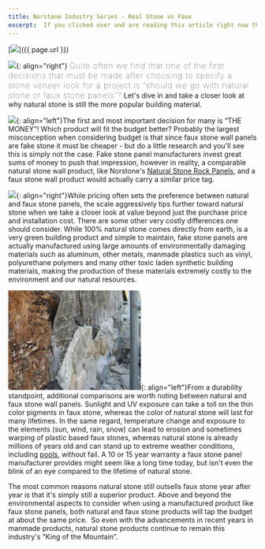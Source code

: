 ```yaml
---
title: Norstone Industry Series - Real Stone vs Faux
excerpt:  If you clicked over and are reading this article right now there is a good chance you discovered it while doing some research for a current or upcoming design project involving stone veneer. Natural stone has been the time honored choice for stone veneer since mankind started using it as a building material, but with recent advancements and the proliferation of manmade faux stone materials, you might be asking yourself what product is the right fit for your job? Read on for a comparison between the two and determine for yourself who is "King of the Mountain."
---
```

[![](/assets/images/blog/Real%20Stone%20Versus%20Faux%20Stone.jpg)]({{ page.url }})

![](/assets/images/blog/Faux%20Stone%20Panels.jpg){: align="right"} <span style="font-size:16px;font-weight:lighter;letter-spacing:1px">Quite often we find that one of the first decisions that must be made after choosing to specify a stone veneer look for a project is “should we go with natural stone or faux stone panels”?</span> Let's dive in and take a closer look at why natural stone is still the more popular building material.

![](/assets/images/blog/Natural%20Stone%20Panels.jpg){: align="left"}The first and most important decision for many is “THE MONEY”! Which product will fit the budget better? Probably the largest misconception when considering budget is that since faux stone wall panels are fake stone it must be cheaper - but do a little research and you'll see this is simply not the case. Fake stone panel manufacturers invest great sums of money to push that impression, however in reality, a comparable natural stone wall product, like Norstone's [Natural Stone Rock Panels](/products/stacked-stone-cladding/), and a faux stone wall product would actually carry a similar price tag.

![](/assets/images/blog/Natural%20Stone%20Pool%20Spillway.jpg){: align="right"}While pricing often sets the preference between natural and faux stone panels, the scale aggressively tips further toward natural stone when we take a closer look at value beyond just the purchase price and installation cost. There are some other very costly differences one should consider. While 100% natural stone comes directly from earth, is a very green building product and simple to maintain, fake stone panels are actually manufactured using large amounts of environmentally damaging materials such as aluminum, other metals, manmade plastics such as vinyl, polyurethane polymers and many other toxic laden synthetic building materials, making the production of these materials extremely costly to the environment and our natural resources.

![](/assets/images/blog/FauxStoneFail.jpg){: align="left"}From a durability standpoint, additional comparisons are worth noting between natural and faux stone wall panels. Sunlight and UV exposure can take a toll on the thin color pigments in faux stone, whereas the color of natural stone will last for many lifetimes. In the same regard, temperature change and exposure to the elements (sun, wind, rain, snow) can lead to erosion and sometimes warping of plastic based faux stones, whereas natural stone is already millions of years old and can stand up to extreme weather conditions, including [pools](/gallery/application/pools/), without fail. A 10 or 15 year warranty a faux stone panel manufacturer provides might seem like a long time today, but isn't even the blink of an eye compared to the lifetime of natural stone.

The most common reasons natural stone still outsells faux stone year after year is that it's simply still a superior product. Above and beyond the environmental aspects to consider when using a manufactured product like faux stone panels, both natural and faux stone products will tap the budget at about the same price.  So even with the advancements in recent years in manmade products, natural stone products continue to remain this industry's “King of the Mountain”.
